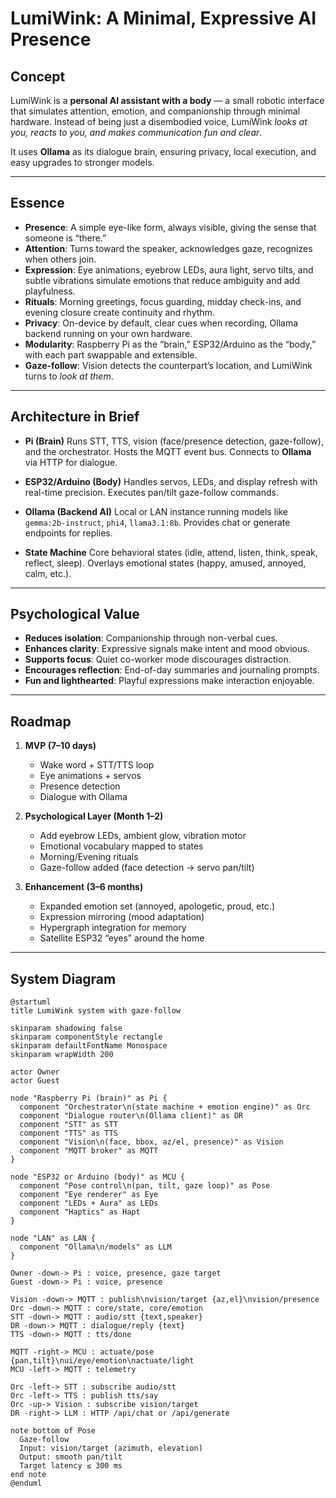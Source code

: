 # LumiWink: A Minimal, Expressive AI Presence

## Concept
LumiWink is a **personal AI assistant with a body** — a small robotic interface that simulates attention, emotion, and companionship through minimal hardware.
Instead of being just a disembodied voice, LumiWink *looks at you, reacts to you, and makes communication fun and clear*.

It uses **Ollama** as its dialogue brain, ensuring privacy, local execution, and easy upgrades to stronger models.

---

## Essence
- **Presence**: A simple eye-like form, always visible, giving the sense that someone is “there.”
- **Attention**: Turns toward the speaker, acknowledges gaze, recognizes when others join.
- **Expression**: Eye animations, eyebrow LEDs, aura light, servo tilts, and subtle vibrations simulate emotions that reduce ambiguity and add playfulness.
- **Rituals**: Morning greetings, focus guarding, midday check-ins, and evening closure create continuity and rhythm.
- **Privacy**: On-device by default, clear cues when recording, Ollama backend running on your own hardware.
- **Modularity**: Raspberry Pi as the “brain,” ESP32/Arduino as the “body,” with each part swappable and extensible.
- **Gaze-follow**: Vision detects the counterpart’s location, and LumiWink turns to *look at them*.

---

## Architecture in Brief
- **Pi (Brain)**
  Runs STT, TTS, vision (face/presence detection, gaze-follow), and the orchestrator. Hosts the MQTT event bus. Connects to **Ollama** via HTTP for dialogue.

- **ESP32/Arduino (Body)**
  Handles servos, LEDs, and display refresh with real-time precision. Executes pan/tilt gaze-follow commands.

- **Ollama (Backend AI)**
  Local or LAN instance running models like `gemma:2b-instruct`, `phi4`, `llama3.1:8b`. Provides chat or generate endpoints for replies.

- **State Machine**
  Core behavioral states (idle, attend, listen, think, speak, reflect, sleep). Overlays emotional states (happy, amused, annoyed, calm, etc.).

---

## Psychological Value
- **Reduces isolation**: Companionship through non-verbal cues.
- **Enhances clarity**: Expressive signals make intent and mood obvious.
- **Supports focus**: Quiet co-worker mode discourages distraction.
- **Encourages reflection**: End-of-day summaries and journaling prompts.
- **Fun and lighthearted**: Playful expressions make interaction enjoyable.

---

## Roadmap
1. **MVP (7–10 days)**
   - Wake word + STT/TTS loop
   - Eye animations + servos
   - Presence detection
   - Dialogue with Ollama

2. **Psychological Layer (Month 1–2)**
   - Add eyebrow LEDs, ambient glow, vibration motor
   - Emotional vocabulary mapped to states
   - Morning/Evening rituals
   - Gaze-follow added (face detection → servo pan/tilt)

3. **Enhancement (3–6 months)**
   - Expanded emotion set (annoyed, apologetic, proud, etc.)
   - Expression mirroring (mood adaptation)
   - Hypergraph integration for memory
   - Satellite ESP32 “eyes” around the home

---

## System Diagram
```plantuml
@startuml
title LumiWink system with gaze-follow

skinparam shadowing false
skinparam componentStyle rectangle
skinparam defaultFontName Monospace
skinparam wrapWidth 200

actor Owner
actor Guest

node "Raspberry Pi (brain)" as Pi {
  component "Orchestrator\n(state machine + emotion engine)" as Orc
  component "Dialogue router\n(Ollama client)" as DR
  component "STT" as STT
  component "TTS" as TTS
  component "Vision\n(face, bbox, az/el, presence)" as Vision
  component "MQTT broker" as MQTT
}

node "ESP32 or Arduino (body)" as MCU {
  component "Pose control\n(pan, tilt, gaze loop)" as Pose
  component "Eye renderer" as Eye
  component "LEDs + Aura" as LEDs
  component "Haptics" as Hapt
}

node "LAN" as LAN {
  component "Ollama\n/models" as LLM
}

Owner -down-> Pi : voice, presence, gaze target
Guest -down-> Pi : voice, presence

Vision -down-> MQTT : publish\nvision/target {az,el}\nvision/presence
Orc -down-> MQTT : core/state, core/emotion
STT -down-> MQTT : audio/stt {text,speaker}
DR -down-> MQTT : dialogue/reply {text}
TTS -down-> MQTT : tts/done

MQTT -right-> MCU : actuate/pose {pan,tilt}\nui/eye/emotion\nactuate/light
MCU -left-> MQTT : telemetry

Orc -left-> STT : subscribe audio/stt
Orc -left-> TTS : publish tts/say
Orc -up-> Vision : subscribe vision/target
DR -right-> LLM : HTTP /api/chat or /api/generate

note bottom of Pose
  Gaze-follow
  Input: vision/target (azimuth, elevation)
  Output: smooth pan/tilt
  Target latency ≤ 300 ms
end note
@enduml
```

